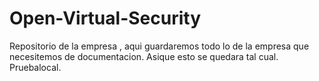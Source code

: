 # Open-Virtual-Security
Repositorio de la empresa , aqui guardaremos todo lo de la empresa que necesitemos de documentacion.
Asique esto se quedara tal cual.
Pruebalocal.
